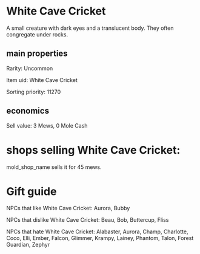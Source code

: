 # White Cave Cricket

A small creature with dark eyes and a translucent body. They often congregate under rocks.

## main properties

Rarity: Uncommon

Item uid: White Cave Cricket

Sorting priority: 11270

## economics

Sell value: 3 Mews, 0 Mole Cash

# shops selling White Cave Cricket:

mold_shop_name sells it for 45 mews.

# Gift guide

NPCs that like White Cave Cricket: Aurora, Bubby

NPCs that dislike White Cave Cricket: Beau, Bob, Buttercup, Fliss

NPCs that hate White Cave Cricket: Alabaster, Aurora, Champ, Charlotte, Coco, Elli, Ember, Falcon, Glimmer, Krampy, Lainey, Phantom, Talon, Forest Guardian, Zephyr